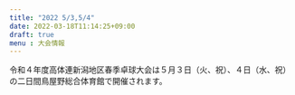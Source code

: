 ```yaml
---
title: "2022 5/3,5/4"
date: 2022-03-18T11:14:25+09:00
draft: true
menu : 大会情報
---
```

令和４年度高体連新潟地区春季卓球大会は５月３日（火、祝）、４日（水、祝）の二日間鳥屋野総合体育館で開催されます。
